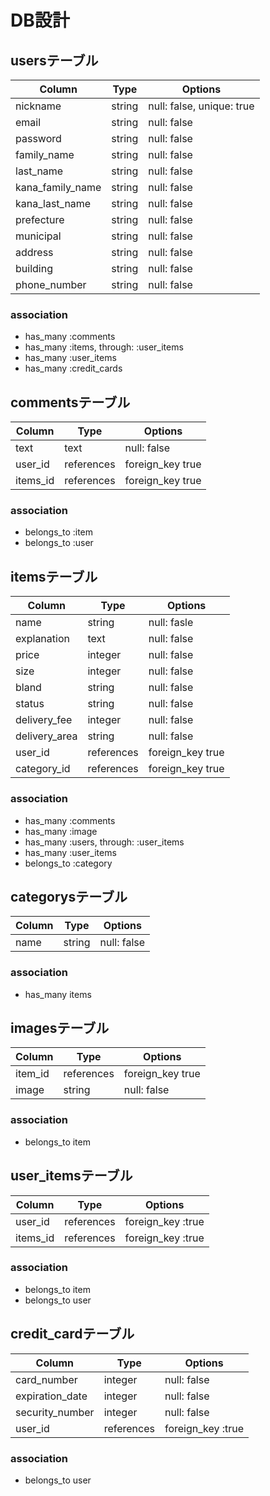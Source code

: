 # DB設計

## usersテーブル
|Column|Type|Options|
|------|----|-------|
|nickname|string|null: false, unique: true|
|email|string|null: false|
|password|string|null: false|
|family_name|string|null: false|
|last_name|string|null: false|
|kana_family_name|string|null: false|
|kana_last_name|string|null: false|
|prefecture|string|null: false|
|municipal|string|null: false|
|address|string|null: false|
|building|string|null: false|
|phone_number|string|null: false|

### association
  - has_many :comments
  - has_many :items, through: :user_items
  - has_many :user_items
  - has_many :credit_cards

## commentsテーブル
|Column|Type|Options|
|------|----|-------|
|text|text|null: false|
|user_id|references|foreign_key true|
|items_id|references|foreign_key true|

### association
  - belongs_to :item
  - belongs_to :user

## itemsテーブル
|Column|Type|Options|
|------|----|-------|
|name|string|null: fasle|
|explanation|text|null: false|
|price|integer|null: false|
|size|integer|null: false|
|bland|string|null: false|
|status|string|null: false|
|delivery_fee|integer|null: false|
|delivery_area|string|null: false|
|user_id|references|foreign_key true|
|category_id|references|foreign_key true|

### association
  - has_many :comments
  - has_many :image
  - has_many :users, through: :user_items
  - has_many :user_items
  - belongs_to :category

## categorysテーブル
|Column|Type|Options|
|------|----|-------|
|name|string|null: false|

### association
  - has_many items

## imagesテーブル
|Column|Type|Options|
|------|----|-------|
|item_id|references|foreign_key true|
|image|string|null: false|

### association
  - belongs_to item

## user_itemsテーブル
|Column|Type|Options|
|------|----|-------|
|user_id|references|foreign_key :true|
|items_id|references|foreign_key :true|

### association
  - belongs_to item
  - belongs_to user

## credit_cardテーブル
|Column|Type|Options|
|------|----|-------|
|card_number|integer|null: false|
|expiration_date|integer|null: false|
|security_number|integer|null: false|
|user_id|references|foreign_key :true|

### association
  - belongs_to user



